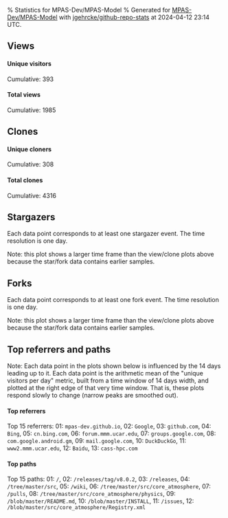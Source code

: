 % Statistics for MPAS-Dev/MPAS-Model
% Generated for [MPAS-Dev/MPAS-Model](https://github.com/MPAS-Dev/MPAS-Model) with [jgehrcke/github-repo-stats](https://github.com/jgehrcke/github-repo-stats) at 2024-04-12 23:14 UTC.


## Views

#### Unique visitors
<div id="chart_views_unique" class="full-width-chart"></div>

Cumulative: 393

#### Total views
<div id="chart_views_total" class="full-width-chart"></div>

Cumulative: 1985

<div class="pagebreak-for-print"> </div>

## Clones

#### Unique cloners
<div id="chart_clones_unique" class="full-width-chart"></div>

Cumulative: 308

#### Total clones
<div id="chart_clones_total" class="full-width-chart"></div>

Cumulative: 4316



<div class="pagebreak-for-print"> </div>



## Stargazers

Each data point corresponds to at least one stargazer event.
The time resolution is one day.

<div id="chart_stargazers" class="full-width-chart"></div>


Note: this plot shows a larger time frame than the view/clone plots above because the star/fork data contains earlier samples.



## Forks

Each data point corresponds to at least one fork event.
The time resolution is one day.

<div id="chart_forks" class="full-width-chart"></div>


Note: this plot shows a larger time frame than the view/clone plots above because the star/fork data contains earlier samples.



<div class="pagebreak-for-print"> </div>



## Top referrers and paths


Note: Each data point in the plots shown below is influenced by the 14 days
leading up to it. Each data point is the arithmetic mean of the "unique
visitors per day" metric, built from a time window of 14 days width, and
plotted at the right edge of that very time window. That is, these plots
respond slowly to change (narrow peaks are smoothed out).




#### Top referrers


<div id="chart_referrers_top_n_alltime" class="full-width-chart"></div>

Top 15 referrers: 01: `mpas-dev.github.io`, 02: `Google`, 03: `github.com`, 04: `Bing`, 05: `cn.bing.com`, 06: `forum.mmm.ucar.edu`, 07: `groups.google.com`, 08: `com.google.android.gm`, 09: `mail.google.com`, 10: `DuckDuckGo`, 11: `www2.mmm.ucar.edu`, 12: `Baidu`, 13: `cass-hpc.com`





#### Top paths


<div id="chart_paths_top_n_alltime" class="full-width-chart"></div>

Top 15 paths: 01: `/`, 02: `/releases/tag/v8.0.2`, 03: `/releases`, 04: `/tree/master/src`, 05: `/wiki`, 06: `/tree/master/src/core_atmosphere`, 07: `/pulls`, 08: `/tree/master/src/core_atmosphere/physics`, 09: `/blob/master/README.md`, 10: `/blob/master/INSTALL`, 11: `/issues`, 12: `/blob/master/src/core_atmosphere/Registry.xml`


<script type="text/javascript">
    vegaEmbed('#chart_views_unique', {"$schema": "https://vega.github.io/schema/vega-lite/v4.17.0.json", "config": {"arc": {"fill": "#1b1e23"}, "area": {"fill": "#1b1e23"}, "axisBottom": {"domainColor": "#a9b4c4", "gridColor": "#a9b4c4", "labelColor": "#1b1e23", "labelFont": "relative-mono-11-pitch-pro, Menlo, monospace", "tickColor": "#a9b4c4", "titleColor": "#1b1e23", "titleFont": "relative-mono-11-pitch-pro, Menlo, monospace"}, "axisLeft": {"domainColor": "#a9b4c4", "gridColor": "#a9b4c4", "labelColor": "#1b1e23", "labelFont": "relative-mono-11-pitch-pro, Menlo, monospace", "tickColor": "#a9b4c4", "titleColor": "#1b1e23", "titleFont": "relative-mono-11-pitch-pro, Menlo, monospace"}, "axisX": {"grid": false}, "axisY": {"grid": false, "labelBound": true}, "background": "#FFFFFF", "group": {"fill": "#FFFFFF"}, "header": {"fontWeight": 400, "labelFont": "relative-mono-11-pitch-pro, Menlo, monospace", "titleFont": "relative-mono-11-pitch-pro, Menlo, monospace"}, "legend": {"labelFont": "relative-mono-11-pitch-pro, Menlo, monospace", "symbolSize": 200, "symbolType": "circle", "titleFont": "relative-mono-11-pitch-pro, Menlo, monospace"}, "line": {"color": "#1b1e23", "stroke": "#1b1e23"}, "path": {"stroke": "#1b1e23"}, "point": {"color": "#1b1e23", "cursor": "pointer", "filled": true, "size": 20}, "range": {"category": ["#85a2f7", "#ea9755", "#7eb36a", "#f07071", "#bc85d9", "#e587b6", "#a9b4c4", "#d4c05e", "#64b9c4"]}, "style": {"bar": {"fill": "#1b1e23"}, "text": {"font": "relative-mono-11-pitch-pro, Menlo, monospace", "fontWeight": 400}}, "symbol": {"shape": "circle"}, "title": {"anchor": "start", "font": "relative-mono-11-pitch-pro, Menlo, monospace", "fontWeight": 400}, "trail": {"color": "#1b1e23", "stroke": "#1b1e23"}, "view": {"stroke": null}}, "data": {"name": "data-aaf65f757da86a37a0f1e296d8852850"}, "datasets": {"data-aaf65f757da86a37a0f1e296d8852850": [{"time": "2024-03-22T00:00:00+00:00", "views_total": 42, "views_unique": 11}, {"time": "2024-03-23T00:00:00+00:00", "views_total": 11, "views_unique": 6}, {"time": "2024-03-24T00:00:00+00:00", "views_total": 18, "views_unique": 7}, {"time": "2024-03-25T00:00:00+00:00", "views_total": 78, "views_unique": 18}, {"time": "2024-03-26T00:00:00+00:00", "views_total": 226, "views_unique": 35}, {"time": "2024-03-27T00:00:00+00:00", "views_total": 138, "views_unique": 35}, {"time": "2024-03-28T00:00:00+00:00", "views_total": 149, "views_unique": 26}, {"time": "2024-03-29T00:00:00+00:00", "views_total": 100, "views_unique": 18}, {"time": "2024-03-30T00:00:00+00:00", "views_total": 15, "views_unique": 9}, {"time": "2024-03-31T00:00:00+00:00", "views_total": 30, "views_unique": 10}, {"time": "2024-04-01T00:00:00+00:00", "views_total": 90, "views_unique": 12}, {"time": "2024-04-02T00:00:00+00:00", "views_total": 78, "views_unique": 22}, {"time": "2024-04-03T00:00:00+00:00", "views_total": 69, "views_unique": 22}, {"time": "2024-04-04T00:00:00+00:00", "views_total": 102, "views_unique": 19}, {"time": "2024-04-05T00:00:00+00:00", "views_total": 164, "views_unique": 21}, {"time": "2024-04-06T00:00:00+00:00", "views_total": 17, "views_unique": 8}, {"time": "2024-04-07T00:00:00+00:00", "views_total": 19, "views_unique": 12}, {"time": "2024-04-08T00:00:00+00:00", "views_total": 89, "views_unique": 23}, {"time": "2024-04-09T00:00:00+00:00", "views_total": 116, "views_unique": 21}, {"time": "2024-04-10T00:00:00+00:00", "views_total": 248, "views_unique": 23}, {"time": "2024-04-11T00:00:00+00:00", "views_total": 67, "views_unique": 19}, {"time": "2024-04-12T00:00:00+00:00", "views_total": 119, "views_unique": 16}]}, "encoding": {"tooltip": [{"field": "views_unique", "format": ".1f", "title": "views (u)", "type": "quantitative"}, {"field": "time", "format": "%B %e, %Y", "title": "date", "type": "temporal"}], "x": {"axis": {"labelAngle": 25}, "field": "time", "scale": {"domain": ["2024-03-22", "2024-04-12"]}, "timeUnit": "yearmonthdate", "title": "date", "type": "temporal"}, "y": {"axis": {}, "field": "views_unique", "scale": {"domain": [0, 38.5], "type": "linear", "zero": true}, "title": "unique views per day", "type": "quantitative"}}, "height": 200, "mark": {"point": true, "type": "line"}, "padding": 10, "width": "container"}, {"actions": false, "renderer": "svg"}).catch(console.error);
vegaEmbed('#chart_views_total', {"$schema": "https://vega.github.io/schema/vega-lite/v4.17.0.json", "config": {"arc": {"fill": "#1b1e23"}, "area": {"fill": "#1b1e23"}, "axisBottom": {"domainColor": "#a9b4c4", "gridColor": "#a9b4c4", "labelColor": "#1b1e23", "labelFont": "relative-mono-11-pitch-pro, Menlo, monospace", "tickColor": "#a9b4c4", "titleColor": "#1b1e23", "titleFont": "relative-mono-11-pitch-pro, Menlo, monospace"}, "axisLeft": {"domainColor": "#a9b4c4", "gridColor": "#a9b4c4", "labelColor": "#1b1e23", "labelFont": "relative-mono-11-pitch-pro, Menlo, monospace", "tickColor": "#a9b4c4", "titleColor": "#1b1e23", "titleFont": "relative-mono-11-pitch-pro, Menlo, monospace"}, "axisX": {"grid": false}, "axisY": {"grid": false, "labelBound": true}, "background": "#FFFFFF", "group": {"fill": "#FFFFFF"}, "header": {"fontWeight": 400, "labelFont": "relative-mono-11-pitch-pro, Menlo, monospace", "titleFont": "relative-mono-11-pitch-pro, Menlo, monospace"}, "legend": {"labelFont": "relative-mono-11-pitch-pro, Menlo, monospace", "symbolSize": 200, "symbolType": "circle", "titleFont": "relative-mono-11-pitch-pro, Menlo, monospace"}, "line": {"color": "#1b1e23", "stroke": "#1b1e23"}, "path": {"stroke": "#1b1e23"}, "point": {"color": "#1b1e23", "cursor": "pointer", "filled": true, "size": 20}, "range": {"category": ["#85a2f7", "#ea9755", "#7eb36a", "#f07071", "#bc85d9", "#e587b6", "#a9b4c4", "#d4c05e", "#64b9c4"]}, "style": {"bar": {"fill": "#1b1e23"}, "text": {"font": "relative-mono-11-pitch-pro, Menlo, monospace", "fontWeight": 400}}, "symbol": {"shape": "circle"}, "title": {"anchor": "start", "font": "relative-mono-11-pitch-pro, Menlo, monospace", "fontWeight": 400}, "trail": {"color": "#1b1e23", "stroke": "#1b1e23"}, "view": {"stroke": null}}, "data": {"name": "data-aaf65f757da86a37a0f1e296d8852850"}, "datasets": {"data-aaf65f757da86a37a0f1e296d8852850": [{"time": "2024-03-22T00:00:00+00:00", "views_total": 42, "views_unique": 11}, {"time": "2024-03-23T00:00:00+00:00", "views_total": 11, "views_unique": 6}, {"time": "2024-03-24T00:00:00+00:00", "views_total": 18, "views_unique": 7}, {"time": "2024-03-25T00:00:00+00:00", "views_total": 78, "views_unique": 18}, {"time": "2024-03-26T00:00:00+00:00", "views_total": 226, "views_unique": 35}, {"time": "2024-03-27T00:00:00+00:00", "views_total": 138, "views_unique": 35}, {"time": "2024-03-28T00:00:00+00:00", "views_total": 149, "views_unique": 26}, {"time": "2024-03-29T00:00:00+00:00", "views_total": 100, "views_unique": 18}, {"time": "2024-03-30T00:00:00+00:00", "views_total": 15, "views_unique": 9}, {"time": "2024-03-31T00:00:00+00:00", "views_total": 30, "views_unique": 10}, {"time": "2024-04-01T00:00:00+00:00", "views_total": 90, "views_unique": 12}, {"time": "2024-04-02T00:00:00+00:00", "views_total": 78, "views_unique": 22}, {"time": "2024-04-03T00:00:00+00:00", "views_total": 69, "views_unique": 22}, {"time": "2024-04-04T00:00:00+00:00", "views_total": 102, "views_unique": 19}, {"time": "2024-04-05T00:00:00+00:00", "views_total": 164, "views_unique": 21}, {"time": "2024-04-06T00:00:00+00:00", "views_total": 17, "views_unique": 8}, {"time": "2024-04-07T00:00:00+00:00", "views_total": 19, "views_unique": 12}, {"time": "2024-04-08T00:00:00+00:00", "views_total": 89, "views_unique": 23}, {"time": "2024-04-09T00:00:00+00:00", "views_total": 116, "views_unique": 21}, {"time": "2024-04-10T00:00:00+00:00", "views_total": 248, "views_unique": 23}, {"time": "2024-04-11T00:00:00+00:00", "views_total": 67, "views_unique": 19}, {"time": "2024-04-12T00:00:00+00:00", "views_total": 119, "views_unique": 16}]}, "encoding": {"tooltip": [{"field": "views_total", "format": ".1f", "title": "views (t)", "type": "quantitative"}, {"field": "time", "format": "%B %e, %Y", "title": "date", "type": "temporal"}], "x": {"axis": {"labelAngle": 25}, "field": "time", "scale": {"domain": ["2024-03-22", "2024-04-12"]}, "timeUnit": "yearmonthdate", "title": "date", "type": "temporal"}, "y": {"axis": {"values": [1, 10, 50, 100, 500, 1000, 5000, 10000]}, "field": "views_total", "scale": {"domain": [0, 272.8], "type": "symlog", "zero": true}, "title": "total views per day", "type": "quantitative"}}, "height": 200, "mark": {"point": true, "type": "line"}, "padding": 10, "width": "container"}, {"actions": false, "renderer": "svg"}).catch(console.error);
vegaEmbed('#chart_clones_unique', {"$schema": "https://vega.github.io/schema/vega-lite/v4.17.0.json", "config": {"arc": {"fill": "#1b1e23"}, "area": {"fill": "#1b1e23"}, "axisBottom": {"domainColor": "#a9b4c4", "gridColor": "#a9b4c4", "labelColor": "#1b1e23", "labelFont": "relative-mono-11-pitch-pro, Menlo, monospace", "tickColor": "#a9b4c4", "titleColor": "#1b1e23", "titleFont": "relative-mono-11-pitch-pro, Menlo, monospace"}, "axisLeft": {"domainColor": "#a9b4c4", "gridColor": "#a9b4c4", "labelColor": "#1b1e23", "labelFont": "relative-mono-11-pitch-pro, Menlo, monospace", "tickColor": "#a9b4c4", "titleColor": "#1b1e23", "titleFont": "relative-mono-11-pitch-pro, Menlo, monospace"}, "axisX": {"grid": false}, "axisY": {"grid": false, "labelBound": true}, "background": "#FFFFFF", "group": {"fill": "#FFFFFF"}, "header": {"fontWeight": 400, "labelFont": "relative-mono-11-pitch-pro, Menlo, monospace", "titleFont": "relative-mono-11-pitch-pro, Menlo, monospace"}, "legend": {"labelFont": "relative-mono-11-pitch-pro, Menlo, monospace", "symbolSize": 200, "symbolType": "circle", "titleFont": "relative-mono-11-pitch-pro, Menlo, monospace"}, "line": {"color": "#1b1e23", "stroke": "#1b1e23"}, "path": {"stroke": "#1b1e23"}, "point": {"color": "#1b1e23", "cursor": "pointer", "filled": true, "size": 20}, "range": {"category": ["#85a2f7", "#ea9755", "#7eb36a", "#f07071", "#bc85d9", "#e587b6", "#a9b4c4", "#d4c05e", "#64b9c4"]}, "style": {"bar": {"fill": "#1b1e23"}, "text": {"font": "relative-mono-11-pitch-pro, Menlo, monospace", "fontWeight": 400}}, "symbol": {"shape": "circle"}, "title": {"anchor": "start", "font": "relative-mono-11-pitch-pro, Menlo, monospace", "fontWeight": 400}, "trail": {"color": "#1b1e23", "stroke": "#1b1e23"}, "view": {"stroke": null}}, "data": {"name": "data-3b6c6e4016b7d130293befbfec79d7e3"}, "datasets": {"data-3b6c6e4016b7d130293befbfec79d7e3": [{"clones_total": 200, "clones_unique": 12, "time": "2024-03-22T00:00:00+00:00"}, {"clones_total": 203, "clones_unique": 7, "time": "2024-03-23T00:00:00+00:00"}, {"clones_total": 197, "clones_unique": 6, "time": "2024-03-24T00:00:00+00:00"}, {"clones_total": 218, "clones_unique": 19, "time": "2024-03-25T00:00:00+00:00"}, {"clones_total": 192, "clones_unique": 14, "time": "2024-03-26T00:00:00+00:00"}, {"clones_total": 239, "clones_unique": 44, "time": "2024-03-27T00:00:00+00:00"}, {"clones_total": 210, "clones_unique": 18, "time": "2024-03-28T00:00:00+00:00"}, {"clones_total": 222, "clones_unique": 16, "time": "2024-03-29T00:00:00+00:00"}, {"clones_total": 209, "clones_unique": 9, "time": "2024-03-30T00:00:00+00:00"}, {"clones_total": 185, "clones_unique": 7, "time": "2024-03-31T00:00:00+00:00"}, {"clones_total": 219, "clones_unique": 15, "time": "2024-04-01T00:00:00+00:00"}, {"clones_total": 185, "clones_unique": 18, "time": "2024-04-02T00:00:00+00:00"}, {"clones_total": 193, "clones_unique": 16, "time": "2024-04-03T00:00:00+00:00"}, {"clones_total": 172, "clones_unique": 10, "time": "2024-04-04T00:00:00+00:00"}, {"clones_total": 183, "clones_unique": 11, "time": "2024-04-05T00:00:00+00:00"}, {"clones_total": 195, "clones_unique": 9, "time": "2024-04-06T00:00:00+00:00"}, {"clones_total": 198, "clones_unique": 9, "time": "2024-04-07T00:00:00+00:00"}, {"clones_total": 184, "clones_unique": 9, "time": "2024-04-08T00:00:00+00:00"}, {"clones_total": 156, "clones_unique": 12, "time": "2024-04-09T00:00:00+00:00"}, {"clones_total": 36, "clones_unique": 11, "time": "2024-04-10T00:00:00+00:00"}, {"clones_total": 225, "clones_unique": 17, "time": "2024-04-11T00:00:00+00:00"}, {"clones_total": 295, "clones_unique": 19, "time": "2024-04-12T00:00:00+00:00"}]}, "encoding": {"tooltip": [{"field": "clones_unique", "format": ".1f", "title": "clones (u)", "type": "quantitative"}, {"field": "time", "format": "%B %e, %Y", "title": "date", "type": "temporal"}], "x": {"axis": {"labelAngle": 25}, "field": "time", "scale": {"domain": ["2024-03-22", "2024-04-12"]}, "timeUnit": "yearmonthdate", "title": "date", "type": "temporal"}, "y": {"axis": {}, "field": "clones_unique", "scale": {"domain": [0, 48.400000000000006], "type": "linear", "zero": true}, "title": "unique clones per day", "type": "quantitative"}}, "height": 200, "mark": {"point": true, "type": "line"}, "padding": 10, "width": "container"}, {"actions": false, "renderer": "svg"}).catch(console.error);
vegaEmbed('#chart_clones_total', {"$schema": "https://vega.github.io/schema/vega-lite/v4.17.0.json", "config": {"arc": {"fill": "#1b1e23"}, "area": {"fill": "#1b1e23"}, "axisBottom": {"domainColor": "#a9b4c4", "gridColor": "#a9b4c4", "labelColor": "#1b1e23", "labelFont": "relative-mono-11-pitch-pro, Menlo, monospace", "tickColor": "#a9b4c4", "titleColor": "#1b1e23", "titleFont": "relative-mono-11-pitch-pro, Menlo, monospace"}, "axisLeft": {"domainColor": "#a9b4c4", "gridColor": "#a9b4c4", "labelColor": "#1b1e23", "labelFont": "relative-mono-11-pitch-pro, Menlo, monospace", "tickColor": "#a9b4c4", "titleColor": "#1b1e23", "titleFont": "relative-mono-11-pitch-pro, Menlo, monospace"}, "axisX": {"grid": false}, "axisY": {"grid": false, "labelBound": true}, "background": "#FFFFFF", "group": {"fill": "#FFFFFF"}, "header": {"fontWeight": 400, "labelFont": "relative-mono-11-pitch-pro, Menlo, monospace", "titleFont": "relative-mono-11-pitch-pro, Menlo, monospace"}, "legend": {"labelFont": "relative-mono-11-pitch-pro, Menlo, monospace", "symbolSize": 200, "symbolType": "circle", "titleFont": "relative-mono-11-pitch-pro, Menlo, monospace"}, "line": {"color": "#1b1e23", "stroke": "#1b1e23"}, "path": {"stroke": "#1b1e23"}, "point": {"color": "#1b1e23", "cursor": "pointer", "filled": true, "size": 20}, "range": {"category": ["#85a2f7", "#ea9755", "#7eb36a", "#f07071", "#bc85d9", "#e587b6", "#a9b4c4", "#d4c05e", "#64b9c4"]}, "style": {"bar": {"fill": "#1b1e23"}, "text": {"font": "relative-mono-11-pitch-pro, Menlo, monospace", "fontWeight": 400}}, "symbol": {"shape": "circle"}, "title": {"anchor": "start", "font": "relative-mono-11-pitch-pro, Menlo, monospace", "fontWeight": 400}, "trail": {"color": "#1b1e23", "stroke": "#1b1e23"}, "view": {"stroke": null}}, "data": {"name": "data-3b6c6e4016b7d130293befbfec79d7e3"}, "datasets": {"data-3b6c6e4016b7d130293befbfec79d7e3": [{"clones_total": 200, "clones_unique": 12, "time": "2024-03-22T00:00:00+00:00"}, {"clones_total": 203, "clones_unique": 7, "time": "2024-03-23T00:00:00+00:00"}, {"clones_total": 197, "clones_unique": 6, "time": "2024-03-24T00:00:00+00:00"}, {"clones_total": 218, "clones_unique": 19, "time": "2024-03-25T00:00:00+00:00"}, {"clones_total": 192, "clones_unique": 14, "time": "2024-03-26T00:00:00+00:00"}, {"clones_total": 239, "clones_unique": 44, "time": "2024-03-27T00:00:00+00:00"}, {"clones_total": 210, "clones_unique": 18, "time": "2024-03-28T00:00:00+00:00"}, {"clones_total": 222, "clones_unique": 16, "time": "2024-03-29T00:00:00+00:00"}, {"clones_total": 209, "clones_unique": 9, "time": "2024-03-30T00:00:00+00:00"}, {"clones_total": 185, "clones_unique": 7, "time": "2024-03-31T00:00:00+00:00"}, {"clones_total": 219, "clones_unique": 15, "time": "2024-04-01T00:00:00+00:00"}, {"clones_total": 185, "clones_unique": 18, "time": "2024-04-02T00:00:00+00:00"}, {"clones_total": 193, "clones_unique": 16, "time": "2024-04-03T00:00:00+00:00"}, {"clones_total": 172, "clones_unique": 10, "time": "2024-04-04T00:00:00+00:00"}, {"clones_total": 183, "clones_unique": 11, "time": "2024-04-05T00:00:00+00:00"}, {"clones_total": 195, "clones_unique": 9, "time": "2024-04-06T00:00:00+00:00"}, {"clones_total": 198, "clones_unique": 9, "time": "2024-04-07T00:00:00+00:00"}, {"clones_total": 184, "clones_unique": 9, "time": "2024-04-08T00:00:00+00:00"}, {"clones_total": 156, "clones_unique": 12, "time": "2024-04-09T00:00:00+00:00"}, {"clones_total": 36, "clones_unique": 11, "time": "2024-04-10T00:00:00+00:00"}, {"clones_total": 225, "clones_unique": 17, "time": "2024-04-11T00:00:00+00:00"}, {"clones_total": 295, "clones_unique": 19, "time": "2024-04-12T00:00:00+00:00"}]}, "encoding": {"tooltip": [{"field": "clones_total", "format": ".1f", "title": "clones (t)", "type": "quantitative"}, {"field": "time", "format": "%B %e, %Y", "title": "date", "type": "temporal"}], "x": {"axis": {"labelAngle": 25}, "field": "time", "scale": {"domain": ["2024-03-22", "2024-04-12"]}, "timeUnit": "yearmonthdate", "title": "date", "type": "temporal"}, "y": {"axis": {"values": [1, 10, 50, 100, 500, 1000, 5000, 10000]}, "field": "clones_total", "scale": {"domain": [0, 324.5], "type": "symlog", "zero": true}, "title": "total clones per day", "type": "quantitative"}}, "height": 200, "mark": {"point": true, "type": "line"}, "padding": 10, "width": "container"}, {"actions": false, "renderer": "svg"}).catch(console.error);
vegaEmbed('#chart_stargazers', {"$schema": "https://vega.github.io/schema/vega-lite/v4.17.0.json", "config": {"arc": {"fill": "#1b1e23"}, "area": {"fill": "#1b1e23"}, "axisBottom": {"domainColor": "#a9b4c4", "gridColor": "#a9b4c4", "labelColor": "#1b1e23", "labelFont": "relative-mono-11-pitch-pro, Menlo, monospace", "tickColor": "#a9b4c4", "titleColor": "#1b1e23", "titleFont": "relative-mono-11-pitch-pro, Menlo, monospace"}, "axisLeft": {"domainColor": "#a9b4c4", "gridColor": "#a9b4c4", "labelColor": "#1b1e23", "labelFont": "relative-mono-11-pitch-pro, Menlo, monospace", "tickColor": "#a9b4c4", "titleColor": "#1b1e23", "titleFont": "relative-mono-11-pitch-pro, Menlo, monospace"}, "axisX": {"grid": false}, "axisY": {"grid": false}, "background": "#FFFFFF", "group": {"fill": "#FFFFFF"}, "header": {"fontWeight": 400, "labelFont": "relative-mono-11-pitch-pro, Menlo, monospace", "titleFont": "relative-mono-11-pitch-pro, Menlo, monospace"}, "legend": {"labelFont": "relative-mono-11-pitch-pro, Menlo, monospace", "symbolSize": 200, "symbolType": "circle", "titleFont": "relative-mono-11-pitch-pro, Menlo, monospace"}, "line": {"color": "#1b1e23", "stroke": "#1b1e23"}, "path": {"stroke": "#1b1e23"}, "point": {"color": "#1b1e23", "cursor": "pointer", "filled": true, "size": 50}, "range": {"category": ["#85a2f7", "#ea9755", "#7eb36a", "#f07071", "#bc85d9", "#e587b6", "#a9b4c4", "#d4c05e", "#64b9c4"]}, "style": {"bar": {"fill": "#1b1e23"}, "text": {"font": "relative-mono-11-pitch-pro, Menlo, monospace", "fontWeight": 400}}, "symbol": {"shape": "circle"}, "title": {"anchor": "start", "font": "relative-mono-11-pitch-pro, Menlo, monospace", "fontWeight": 400}, "trail": {"color": "#1b1e23", "stroke": "#1b1e23"}, "view": {"stroke": null}}, "data": {"name": "data-fbcd238d798cb9e2d800e14e0b019b03"}, "datasets": {"data-fbcd238d798cb9e2d800e14e0b019b03": [{"stars_cumulative": 2.0, "time": "2013-06-12T00:00:00+00:00"}, {"stars_cumulative": 4.0, "time": "2013-07-21T13:00:00+00:00"}, {"stars_cumulative": 6.0, "time": "2013-10-08T15:00:00+00:00"}, {"stars_cumulative": 8.0, "time": "2013-11-17T04:00:00+00:00"}, {"stars_cumulative": 9.0, "time": "2014-02-04T06:00:00+00:00"}, {"stars_cumulative": 10.0, "time": "2014-07-12T10:00:00+00:00"}, {"stars_cumulative": 11.0, "time": "2014-08-20T23:00:00+00:00"}, {"stars_cumulative": 13.0, "time": "2014-09-29T12:00:00+00:00"}, {"stars_cumulative": 17.0, "time": "2014-11-08T01:00:00+00:00"}, {"stars_cumulative": 20.0, "time": "2015-03-06T16:00:00+00:00"}, {"stars_cumulative": 21.0, "time": "2015-05-24T18:00:00+00:00"}, {"stars_cumulative": 22.0, "time": "2015-08-11T20:00:00+00:00"}, {"stars_cumulative": 23.0, "time": "2015-10-29T22:00:00+00:00"}, {"stars_cumulative": 29.0, "time": "2016-02-25T13:00:00+00:00"}, {"stars_cumulative": 30.0, "time": "2016-04-05T02:00:00+00:00"}, {"stars_cumulative": 33.0, "time": "2016-05-14T15:00:00+00:00"}, {"stars_cumulative": 34.0, "time": "2016-06-23T04:00:00+00:00"}, {"stars_cumulative": 36.0, "time": "2016-08-01T17:00:00+00:00"}, {"stars_cumulative": 37.0, "time": "2016-09-10T06:00:00+00:00"}, {"stars_cumulative": 40.0, "time": "2016-10-19T19:00:00+00:00"}, {"stars_cumulative": 42.0, "time": "2016-11-28T08:00:00+00:00"}, {"stars_cumulative": 43.0, "time": "2017-03-26T23:00:00+00:00"}, {"stars_cumulative": 44.0, "time": "2017-05-05T12:00:00+00:00"}, {"stars_cumulative": 45.0, "time": "2017-06-14T01:00:00+00:00"}, {"stars_cumulative": 46.0, "time": "2017-09-01T03:00:00+00:00"}, {"stars_cumulative": 47.0, "time": "2017-10-10T16:00:00+00:00"}, {"stars_cumulative": 48.0, "time": "2017-12-28T18:00:00+00:00"}, {"stars_cumulative": 50.0, "time": "2018-02-06T07:00:00+00:00"}, {"stars_cumulative": 51.0, "time": "2018-03-17T20:00:00+00:00"}, {"stars_cumulative": 54.0, "time": "2018-04-26T09:00:00+00:00"}, {"stars_cumulative": 55.0, "time": "2018-06-04T22:00:00+00:00"}, {"stars_cumulative": 57.0, "time": "2018-07-14T11:00:00+00:00"}, {"stars_cumulative": 62.0, "time": "2018-08-23T00:00:00+00:00"}, {"stars_cumulative": 67.0, "time": "2018-10-01T13:00:00+00:00"}, {"stars_cumulative": 74.0, "time": "2018-11-10T02:00:00+00:00"}, {"stars_cumulative": 78.0, "time": "2018-12-19T15:00:00+00:00"}, {"stars_cumulative": 83.0, "time": "2019-01-28T04:00:00+00:00"}, {"stars_cumulative": 87.0, "time": "2019-03-08T17:00:00+00:00"}, {"stars_cumulative": 89.0, "time": "2019-04-17T06:00:00+00:00"}, {"stars_cumulative": 93.0, "time": "2019-05-26T19:00:00+00:00"}, {"stars_cumulative": 96.0, "time": "2019-07-05T08:00:00+00:00"}, {"stars_cumulative": 100.0, "time": "2019-08-13T21:00:00+00:00"}, {"stars_cumulative": 101.0, "time": "2019-09-22T10:00:00+00:00"}, {"stars_cumulative": 102.0, "time": "2019-10-31T23:00:00+00:00"}, {"stars_cumulative": 103.0, "time": "2019-12-10T12:00:00+00:00"}, {"stars_cumulative": 104.0, "time": "2020-01-19T01:00:00+00:00"}, {"stars_cumulative": 107.0, "time": "2020-02-27T14:00:00+00:00"}, {"stars_cumulative": 114.0, "time": "2020-04-07T03:00:00+00:00"}, {"stars_cumulative": 119.0, "time": "2020-05-16T16:00:00+00:00"}, {"stars_cumulative": 121.0, "time": "2020-06-25T05:00:00+00:00"}, {"stars_cumulative": 122.0, "time": "2020-08-03T18:00:00+00:00"}, {"stars_cumulative": 124.0, "time": "2020-09-12T07:00:00+00:00"}, {"stars_cumulative": 126.0, "time": "2020-10-21T20:00:00+00:00"}, {"stars_cumulative": 132.0, "time": "2020-11-30T09:00:00+00:00"}, {"stars_cumulative": 136.0, "time": "2021-01-08T22:00:00+00:00"}, {"stars_cumulative": 137.0, "time": "2021-03-29T00:00:00+00:00"}, {"stars_cumulative": 141.0, "time": "2021-05-07T13:00:00+00:00"}, {"stars_cumulative": 142.0, "time": "2021-06-16T02:00:00+00:00"}, {"stars_cumulative": 145.0, "time": "2021-07-25T15:00:00+00:00"}, {"stars_cumulative": 146.0, "time": "2021-10-12T17:00:00+00:00"}, {"stars_cumulative": 150.0, "time": "2021-11-21T06:00:00+00:00"}, {"stars_cumulative": 152.0, "time": "2021-12-30T19:00:00+00:00"}, {"stars_cumulative": 153.0, "time": "2022-02-08T08:00:00+00:00"}, {"stars_cumulative": 160.0, "time": "2022-03-19T21:00:00+00:00"}, {"stars_cumulative": 161.0, "time": "2022-06-06T23:00:00+00:00"}, {"stars_cumulative": 165.0, "time": "2022-07-16T12:00:00+00:00"}, {"stars_cumulative": 172.0, "time": "2022-08-25T01:00:00+00:00"}, {"stars_cumulative": 174.0, "time": "2022-10-03T14:00:00+00:00"}, {"stars_cumulative": 176.0, "time": "2022-11-12T03:00:00+00:00"}, {"stars_cumulative": 177.0, "time": "2022-12-21T16:00:00+00:00"}, {"stars_cumulative": 178.0, "time": "2023-01-30T05:00:00+00:00"}, {"stars_cumulative": 187.0, "time": "2023-03-10T18:00:00+00:00"}, {"stars_cumulative": 194.0, "time": "2023-04-19T07:00:00+00:00"}, {"stars_cumulative": 200.0, "time": "2023-05-28T20:00:00+00:00"}, {"stars_cumulative": 205.0, "time": "2023-07-07T09:00:00+00:00"}, {"stars_cumulative": 207.0, "time": "2023-08-15T22:00:00+00:00"}, {"stars_cumulative": 209.0, "time": "2023-09-24T11:00:00+00:00"}, {"stars_cumulative": 216.0, "time": "2023-11-03T00:00:00+00:00"}, {"stars_cumulative": 217.0, "time": "2023-12-12T13:00:00+00:00"}, {"stars_cumulative": 220.0, "time": "2024-01-21T02:00:00+00:00"}, {"stars_cumulative": 221.0, "time": "2024-02-29T15:00:00+00:00"}, {"stars_cumulative": 222.0, "time": "2024-04-09T04:00:00+00:00"}]}, "encoding": {"tooltip": [{"field": "stars_cumulative", "format": "d", "title": "stars", "type": "quantitative"}, {"field": "time", "format": "%B %e, %Y", "title": "date", "type": "temporal"}], "x": {"axis": {"labelAngle": 25}, "field": "time", "scale": {"domain": ["2013-06-12", "2024-04-12"]}, "timeUnit": "yearmonthdate", "title": "date", "type": "temporal"}, "y": {"field": "stars_cumulative", "scale": {"domain": [0, 244.20000000000002], "zero": true}, "title": "stargazer count (cumulative)", "type": "quantitative"}}, "height": 300, "mark": {"point": true, "type": "line"}, "padding": 10, "width": "container"}, {"actions": false, "renderer": "svg"}).catch(console.error);
vegaEmbed('#chart_forks', {"$schema": "https://vega.github.io/schema/vega-lite/v4.17.0.json", "config": {"arc": {"fill": "#1b1e23"}, "area": {"fill": "#1b1e23"}, "axisBottom": {"domainColor": "#a9b4c4", "gridColor": "#a9b4c4", "labelColor": "#1b1e23", "labelFont": "relative-mono-11-pitch-pro, Menlo, monospace", "tickColor": "#a9b4c4", "titleColor": "#1b1e23", "titleFont": "relative-mono-11-pitch-pro, Menlo, monospace"}, "axisLeft": {"domainColor": "#a9b4c4", "gridColor": "#a9b4c4", "labelColor": "#1b1e23", "labelFont": "relative-mono-11-pitch-pro, Menlo, monospace", "tickColor": "#a9b4c4", "titleColor": "#1b1e23", "titleFont": "relative-mono-11-pitch-pro, Menlo, monospace"}, "axisX": {"grid": false}, "axisY": {"grid": false}, "background": "#FFFFFF", "group": {"fill": "#FFFFFF"}, "header": {"fontWeight": 400, "labelFont": "relative-mono-11-pitch-pro, Menlo, monospace", "titleFont": "relative-mono-11-pitch-pro, Menlo, monospace"}, "legend": {"labelFont": "relative-mono-11-pitch-pro, Menlo, monospace", "symbolSize": 200, "symbolType": "circle", "titleFont": "relative-mono-11-pitch-pro, Menlo, monospace"}, "line": {"color": "#1b1e23", "stroke": "#1b1e23"}, "path": {"stroke": "#1b1e23"}, "point": {"color": "#1b1e23", "cursor": "pointer", "filled": true, "size": 50}, "range": {"category": ["#85a2f7", "#ea9755", "#7eb36a", "#f07071", "#bc85d9", "#e587b6", "#a9b4c4", "#d4c05e", "#64b9c4"]}, "style": {"bar": {"fill": "#1b1e23"}, "text": {"font": "relative-mono-11-pitch-pro, Menlo, monospace", "fontWeight": 400}}, "symbol": {"shape": "circle"}, "title": {"anchor": "start", "font": "relative-mono-11-pitch-pro, Menlo, monospace", "fontWeight": 400}, "trail": {"color": "#1b1e23", "stroke": "#1b1e23"}, "view": {"stroke": null}}, "data": {"name": "data-7308508598d7ffd18fce27d3574a8d79"}, "datasets": {"data-7308508598d7ffd18fce27d3574a8d79": [{"forks_cumulative": 6.0, "time": "2013-06-14T00:00:00+00:00"}, {"forks_cumulative": 8.0, "time": "2013-07-23T12:00:00+00:00"}, {"forks_cumulative": 11.0, "time": "2013-09-01T00:00:00+00:00"}, {"forks_cumulative": 13.0, "time": "2013-10-10T12:00:00+00:00"}, {"forks_cumulative": 17.0, "time": "2013-11-19T00:00:00+00:00"}, {"forks_cumulative": 18.0, "time": "2013-12-28T12:00:00+00:00"}, {"forks_cumulative": 22.0, "time": "2014-03-17T12:00:00+00:00"}, {"forks_cumulative": 25.0, "time": "2014-06-04T12:00:00+00:00"}, {"forks_cumulative": 26.0, "time": "2014-07-14T00:00:00+00:00"}, {"forks_cumulative": 31.0, "time": "2014-10-01T00:00:00+00:00"}, {"forks_cumulative": 33.0, "time": "2014-11-09T12:00:00+00:00"}, {"forks_cumulative": 35.0, "time": "2014-12-19T00:00:00+00:00"}, {"forks_cumulative": 36.0, "time": "2015-01-27T12:00:00+00:00"}, {"forks_cumulative": 37.0, "time": "2015-03-08T00:00:00+00:00"}, {"forks_cumulative": 43.0, "time": "2015-05-26T00:00:00+00:00"}, {"forks_cumulative": 45.0, "time": "2015-07-04T12:00:00+00:00"}, {"forks_cumulative": 46.0, "time": "2015-08-13T00:00:00+00:00"}, {"forks_cumulative": 47.0, "time": "2015-10-31T00:00:00+00:00"}, {"forks_cumulative": 48.0, "time": "2016-01-18T00:00:00+00:00"}, {"forks_cumulative": 51.0, "time": "2016-02-26T12:00:00+00:00"}, {"forks_cumulative": 54.0, "time": "2016-04-06T00:00:00+00:00"}, {"forks_cumulative": 57.0, "time": "2016-05-15T12:00:00+00:00"}, {"forks_cumulative": 59.0, "time": "2016-08-02T12:00:00+00:00"}, {"forks_cumulative": 60.0, "time": "2016-09-11T00:00:00+00:00"}, {"forks_cumulative": 61.0, "time": "2016-10-20T12:00:00+00:00"}, {"forks_cumulative": 62.0, "time": "2016-11-29T00:00:00+00:00"}, {"forks_cumulative": 65.0, "time": "2017-01-07T12:00:00+00:00"}, {"forks_cumulative": 68.0, "time": "2017-02-16T00:00:00+00:00"}, {"forks_cumulative": 69.0, "time": "2017-03-27T12:00:00+00:00"}, {"forks_cumulative": 71.0, "time": "2017-05-06T00:00:00+00:00"}, {"forks_cumulative": 72.0, "time": "2017-06-14T12:00:00+00:00"}, {"forks_cumulative": 73.0, "time": "2017-07-24T00:00:00+00:00"}, {"forks_cumulative": 75.0, "time": "2017-09-01T12:00:00+00:00"}, {"forks_cumulative": 77.0, "time": "2017-10-11T00:00:00+00:00"}, {"forks_cumulative": 78.0, "time": "2017-11-19T12:00:00+00:00"}, {"forks_cumulative": 83.0, "time": "2018-03-18T00:00:00+00:00"}, {"forks_cumulative": 91.0, "time": "2018-04-26T12:00:00+00:00"}, {"forks_cumulative": 99.0, "time": "2018-06-05T00:00:00+00:00"}, {"forks_cumulative": 101.0, "time": "2018-07-14T12:00:00+00:00"}, {"forks_cumulative": 110.0, "time": "2018-08-23T00:00:00+00:00"}, {"forks_cumulative": 112.0, "time": "2018-10-01T12:00:00+00:00"}, {"forks_cumulative": 116.0, "time": "2018-11-10T00:00:00+00:00"}, {"forks_cumulative": 117.0, "time": "2018-12-19T12:00:00+00:00"}, {"forks_cumulative": 120.0, "time": "2019-01-28T00:00:00+00:00"}, {"forks_cumulative": 122.0, "time": "2019-03-08T12:00:00+00:00"}, {"forks_cumulative": 127.0, "time": "2019-04-17T00:00:00+00:00"}, {"forks_cumulative": 132.0, "time": "2019-05-26T12:00:00+00:00"}, {"forks_cumulative": 136.0, "time": "2019-07-05T00:00:00+00:00"}, {"forks_cumulative": 139.0, "time": "2019-08-13T12:00:00+00:00"}, {"forks_cumulative": 145.0, "time": "2019-09-22T00:00:00+00:00"}, {"forks_cumulative": 148.0, "time": "2019-10-31T12:00:00+00:00"}, {"forks_cumulative": 151.0, "time": "2019-12-10T00:00:00+00:00"}, {"forks_cumulative": 154.0, "time": "2020-01-18T12:00:00+00:00"}, {"forks_cumulative": 156.0, "time": "2020-02-27T00:00:00+00:00"}, {"forks_cumulative": 161.0, "time": "2020-04-06T12:00:00+00:00"}, {"forks_cumulative": 168.0, "time": "2020-05-16T00:00:00+00:00"}, {"forks_cumulative": 173.0, "time": "2020-08-03T00:00:00+00:00"}, {"forks_cumulative": 175.0, "time": "2020-09-11T12:00:00+00:00"}, {"forks_cumulative": 181.0, "time": "2020-10-21T00:00:00+00:00"}, {"forks_cumulative": 186.0, "time": "2020-11-29T12:00:00+00:00"}, {"forks_cumulative": 189.0, "time": "2021-01-08T00:00:00+00:00"}, {"forks_cumulative": 193.0, "time": "2021-02-16T12:00:00+00:00"}, {"forks_cumulative": 196.0, "time": "2021-05-06T12:00:00+00:00"}, {"forks_cumulative": 200.0, "time": "2021-06-15T00:00:00+00:00"}, {"forks_cumulative": 204.0, "time": "2021-07-24T12:00:00+00:00"}, {"forks_cumulative": 205.0, "time": "2021-09-02T00:00:00+00:00"}, {"forks_cumulative": 207.0, "time": "2021-10-11T12:00:00+00:00"}, {"forks_cumulative": 208.0, "time": "2021-11-20T00:00:00+00:00"}, {"forks_cumulative": 210.0, "time": "2022-02-07T00:00:00+00:00"}, {"forks_cumulative": 215.0, "time": "2022-03-18T12:00:00+00:00"}, {"forks_cumulative": 219.0, "time": "2022-07-15T00:00:00+00:00"}, {"forks_cumulative": 221.0, "time": "2022-08-23T12:00:00+00:00"}, {"forks_cumulative": 223.0, "time": "2022-10-02T00:00:00+00:00"}, {"forks_cumulative": 225.0, "time": "2022-12-20T00:00:00+00:00"}, {"forks_cumulative": 227.0, "time": "2023-01-28T12:00:00+00:00"}, {"forks_cumulative": 228.0, "time": "2023-03-09T00:00:00+00:00"}, {"forks_cumulative": 231.0, "time": "2023-04-17T12:00:00+00:00"}, {"forks_cumulative": 235.0, "time": "2023-05-27T00:00:00+00:00"}, {"forks_cumulative": 238.0, "time": "2023-07-05T12:00:00+00:00"}, {"forks_cumulative": 240.0, "time": "2023-08-14T00:00:00+00:00"}, {"forks_cumulative": 242.0, "time": "2023-09-22T12:00:00+00:00"}, {"forks_cumulative": 244.0, "time": "2023-11-01T00:00:00+00:00"}, {"forks_cumulative": 247.0, "time": "2023-12-10T12:00:00+00:00"}, {"forks_cumulative": 252.0, "time": "2024-01-19T00:00:00+00:00"}, {"forks_cumulative": 255.0, "time": "2024-02-27T12:00:00+00:00"}, {"forks_cumulative": 256.0, "time": "2024-04-07T00:00:00+00:00"}]}, "encoding": {"tooltip": [{"field": "forks_cumulative", "format": "d", "title": "forks", "type": "quantitative"}, {"field": "time", "format": "%B %e, %Y", "title": "date", "type": "temporal"}], "x": {"axis": {"labelAngle": 25}, "field": "time", "scale": {"domain": ["2013-06-12", "2024-04-12"]}, "timeUnit": "yearmonthdate", "title": "date", "type": "temporal"}, "y": {"field": "forks_cumulative", "scale": {"domain": [0, 281.6], "zero": true}, "title": "fork count (cumulative)", "type": "quantitative"}}, "height": 300, "mark": {"point": true, "type": "line"}, "padding": 10, "width": "container"}, {"actions": false, "renderer": "svg"}).catch(console.error);
vegaEmbed('#chart_referrers_top_n_alltime', {"$schema": "https://vega.github.io/schema/vega-lite/v4.17.0.json", "config": {"arc": {"fill": "#1b1e23"}, "area": {"fill": "#1b1e23"}, "axisBottom": {"domainColor": "#a9b4c4", "gridColor": "#a9b4c4", "labelColor": "#1b1e23", "labelFont": "relative-mono-11-pitch-pro, Menlo, monospace", "tickColor": "#a9b4c4", "titleColor": "#1b1e23", "titleFont": "relative-mono-11-pitch-pro, Menlo, monospace"}, "axisLeft": {"domainColor": "#a9b4c4", "gridColor": "#a9b4c4", "labelColor": "#1b1e23", "labelFont": "relative-mono-11-pitch-pro, Menlo, monospace", "tickColor": "#a9b4c4", "titleColor": "#1b1e23", "titleFont": "relative-mono-11-pitch-pro, Menlo, monospace"}, "axisX": {"grid": false}, "axisY": {"grid": false}, "background": "#FFFFFF", "group": {"fill": "#FFFFFF"}, "header": {"fontWeight": 400, "labelFont": "relative-mono-11-pitch-pro, Menlo, monospace", "titleFont": "relative-mono-11-pitch-pro, Menlo, monospace"}, "legend": {"labelFont": "relative-mono-11-pitch-pro, Menlo, monospace", "symbolSize": 200, "symbolType": "circle", "titleFont": "relative-mono-11-pitch-pro, Menlo, monospace"}, "line": {"color": "#1b1e23", "stroke": "#1b1e23"}, "path": {"stroke": "#1b1e23"}, "point": {"color": "#1b1e23", "cursor": "pointer", "filled": true, "size": 30}, "range": {"category": ["#85a2f7", "#ea9755", "#7eb36a", "#f07071", "#bc85d9", "#e587b6", "#a9b4c4", "#d4c05e", "#64b9c4"]}, "style": {"bar": {"fill": "#1b1e23"}, "text": {"font": "relative-mono-11-pitch-pro, Menlo, monospace", "fontWeight": 400}}, "symbol": {"shape": "circle"}, "title": {"anchor": "start", "font": "relative-mono-11-pitch-pro, Menlo, monospace", "fontWeight": 400}, "trail": {"color": "#1b1e23", "stroke": "#1b1e23"}, "view": {"stroke": null}}, "data": {"name": "data-ea97a6909af75ecc61be281ab6498d7f"}, "datasets": {"data-ea97a6909af75ecc61be281ab6498d7f": [{"referrer": "mpas-dev.github.io", "time": "2024-04-04T00:00:00+00:00", "views_unique": 56.0, "views_unique_norm": 4.0}, {"referrer": "mpas-dev.github.io", "time": "2024-04-05T00:00:00+00:00", "views_unique": 61.0, "views_unique_norm": 4.357142857142857}, {"referrer": "mpas-dev.github.io", "time": "2024-04-06T00:00:00+00:00", "views_unique": 64.0, "views_unique_norm": 4.571428571428571}, {"referrer": "mpas-dev.github.io", "time": "2024-04-07T00:00:00+00:00", "views_unique": 63.0, "views_unique_norm": 4.5}, {"referrer": "mpas-dev.github.io", "time": "2024-04-08T00:00:00+00:00", "views_unique": 58.0, "views_unique_norm": 4.142857142857143}, {"referrer": "mpas-dev.github.io", "time": "2024-04-09T00:00:00+00:00", "views_unique": 61.0, "views_unique_norm": 4.357142857142857}, {"referrer": "mpas-dev.github.io", "time": "2024-04-10T00:00:00+00:00", "views_unique": 62.0, "views_unique_norm": 4.428571428571429}, {"referrer": "mpas-dev.github.io", "time": "2024-04-11T00:00:00+00:00", "views_unique": 65.0, "views_unique_norm": 4.642857142857143}, {"referrer": "mpas-dev.github.io", "time": "2024-04-12T00:00:00+00:00", "views_unique": 60.0, "views_unique_norm": 4.285714285714286}, {"referrer": "Google", "time": "2024-04-04T00:00:00+00:00", "views_unique": 47.0, "views_unique_norm": 3.357142857142857}, {"referrer": "Google", "time": "2024-04-05T00:00:00+00:00", "views_unique": 48.0, "views_unique_norm": 3.4285714285714284}, {"referrer": "Google", "time": "2024-04-06T00:00:00+00:00", "views_unique": 50.0, "views_unique_norm": 3.5714285714285716}, {"referrer": "Google", "time": "2024-04-07T00:00:00+00:00", "views_unique": 48.0, "views_unique_norm": 3.4285714285714284}, {"referrer": "Google", "time": "2024-04-08T00:00:00+00:00", "views_unique": 45.0, "views_unique_norm": 3.2142857142857144}, {"referrer": "Google", "time": "2024-04-09T00:00:00+00:00", "views_unique": 43.0, "views_unique_norm": 3.0714285714285716}, {"referrer": "Google", "time": "2024-04-10T00:00:00+00:00", "views_unique": 46.0, "views_unique_norm": 3.2857142857142856}, {"referrer": "Google", "time": "2024-04-11T00:00:00+00:00", "views_unique": 47.0, "views_unique_norm": 3.357142857142857}, {"referrer": "Google", "time": "2024-04-12T00:00:00+00:00", "views_unique": 46.0, "views_unique_norm": 3.2857142857142856}, {"referrer": "github.com", "time": "2024-04-04T00:00:00+00:00", "views_unique": 23.0, "views_unique_norm": 1.6428571428571428}, {"referrer": "github.com", "time": "2024-04-05T00:00:00+00:00", "views_unique": 24.0, "views_unique_norm": 1.7142857142857142}, {"referrer": "github.com", "time": "2024-04-06T00:00:00+00:00", "views_unique": 24.0, "views_unique_norm": 1.7142857142857142}, {"referrer": "github.com", "time": "2024-04-07T00:00:00+00:00", "views_unique": 24.0, "views_unique_norm": 1.7142857142857142}, {"referrer": "github.com", "time": "2024-04-08T00:00:00+00:00", "views_unique": 25.0, "views_unique_norm": 1.7857142857142858}, {"referrer": "github.com", "time": "2024-04-09T00:00:00+00:00", "views_unique": 23.0, "views_unique_norm": 1.6428571428571428}, {"referrer": "github.com", "time": "2024-04-10T00:00:00+00:00", "views_unique": 21.0, "views_unique_norm": 1.5}, {"referrer": "github.com", "time": "2024-04-11T00:00:00+00:00", "views_unique": 17.0, "views_unique_norm": 1.2142857142857142}, {"referrer": "github.com", "time": "2024-04-12T00:00:00+00:00", "views_unique": 17.0, "views_unique_norm": 1.2142857142857142}, {"referrer": "Bing", "time": "2024-04-04T00:00:00+00:00", "views_unique": 9.0, "views_unique_norm": 0.6428571428571429}, {"referrer": "Bing", "time": "2024-04-05T00:00:00+00:00", "views_unique": 9.0, "views_unique_norm": 0.6428571428571429}, {"referrer": "Bing", "time": "2024-04-06T00:00:00+00:00", "views_unique": 9.0, "views_unique_norm": 0.6428571428571429}, {"referrer": "Bing", "time": "2024-04-07T00:00:00+00:00", "views_unique": 10.0, "views_unique_norm": 0.7142857142857143}, {"referrer": "Bing", "time": "2024-04-08T00:00:00+00:00", "views_unique": 11.0, "views_unique_norm": 0.7857142857142857}, {"referrer": "Bing", "time": "2024-04-09T00:00:00+00:00", "views_unique": 11.0, "views_unique_norm": 0.7857142857142857}, {"referrer": "Bing", "time": "2024-04-10T00:00:00+00:00", "views_unique": 9.0, "views_unique_norm": 0.6428571428571429}, {"referrer": "Bing", "time": "2024-04-11T00:00:00+00:00", "views_unique": 9.0, "views_unique_norm": 0.6428571428571429}, {"referrer": "Bing", "time": "2024-04-12T00:00:00+00:00", "views_unique": 9.0, "views_unique_norm": 0.6428571428571429}, {"referrer": "cn.bing.com", "time": "2024-04-04T00:00:00+00:00", "views_unique": 2.0, "views_unique_norm": 0.14285714285714285}, {"referrer": "cn.bing.com", "time": "2024-04-05T00:00:00+00:00", "views_unique": 2.0, "views_unique_norm": 0.14285714285714285}, {"referrer": "cn.bing.com", "time": "2024-04-06T00:00:00+00:00", "views_unique": 3.0, "views_unique_norm": 0.21428571428571427}, {"referrer": "cn.bing.com", "time": "2024-04-07T00:00:00+00:00", "views_unique": 3.0, "views_unique_norm": 0.21428571428571427}, {"referrer": "cn.bing.com", "time": "2024-04-08T00:00:00+00:00", "views_unique": 4.0, "views_unique_norm": 0.2857142857142857}, {"referrer": "cn.bing.com", "time": "2024-04-09T00:00:00+00:00", "views_unique": 5.0, "views_unique_norm": 0.35714285714285715}, {"referrer": "cn.bing.com", "time": "2024-04-10T00:00:00+00:00", "views_unique": 5.0, "views_unique_norm": 0.35714285714285715}, {"referrer": "cn.bing.com", "time": "2024-04-11T00:00:00+00:00", "views_unique": 8.0, "views_unique_norm": 0.5714285714285714}, {"referrer": "cn.bing.com", "time": "2024-04-12T00:00:00+00:00", "views_unique": 8.0, "views_unique_norm": 0.5714285714285714}, {"referrer": "forum.mmm.ucar.edu", "time": "2024-04-04T00:00:00+00:00", "views_unique": 3.0, "views_unique_norm": 0.21428571428571427}, {"referrer": "forum.mmm.ucar.edu", "time": "2024-04-05T00:00:00+00:00", "views_unique": 3.0, "views_unique_norm": 0.21428571428571427}, {"referrer": "forum.mmm.ucar.edu", "time": "2024-04-06T00:00:00+00:00", "views_unique": 4.0, "views_unique_norm": 0.2857142857142857}, {"referrer": "forum.mmm.ucar.edu", "time": "2024-04-07T00:00:00+00:00", "views_unique": 4.0, "views_unique_norm": 0.2857142857142857}, {"referrer": "forum.mmm.ucar.edu", "time": "2024-04-08T00:00:00+00:00", "views_unique": 4.0, "views_unique_norm": 0.2857142857142857}, {"referrer": "forum.mmm.ucar.edu", "time": "2024-04-09T00:00:00+00:00", "views_unique": 4.0, "views_unique_norm": 0.2857142857142857}, {"referrer": "forum.mmm.ucar.edu", "time": "2024-04-10T00:00:00+00:00", "views_unique": 2.0, "views_unique_norm": 0.14285714285714285}, {"referrer": "forum.mmm.ucar.edu", "time": "2024-04-11T00:00:00+00:00", "views_unique": 2.0, "views_unique_norm": 0.14285714285714285}, {"referrer": "forum.mmm.ucar.edu", "time": "2024-04-12T00:00:00+00:00", "views_unique": 2.0, "views_unique_norm": 0.14285714285714285}, {"referrer": "groups.google.com", "time": "2024-04-04T00:00:00+00:00", "views_unique": 3.0, "views_unique_norm": 0.21428571428571427}, {"referrer": "groups.google.com", "time": "2024-04-05T00:00:00+00:00", "views_unique": 3.0, "views_unique_norm": 0.21428571428571427}, {"referrer": "groups.google.com", "time": "2024-04-06T00:00:00+00:00", "views_unique": 3.0, "views_unique_norm": 0.21428571428571427}, {"referrer": "groups.google.com", "time": "2024-04-07T00:00:00+00:00", "views_unique": 3.0, "views_unique_norm": 0.21428571428571427}, {"referrer": "groups.google.com", "time": "2024-04-08T00:00:00+00:00", "views_unique": 4.0, "views_unique_norm": 0.2857142857142857}, {"referrer": "groups.google.com", "time": "2024-04-09T00:00:00+00:00", "views_unique": 4.0, "views_unique_norm": 0.2857142857142857}, {"referrer": "groups.google.com", "time": "2024-04-10T00:00:00+00:00", "views_unique": 2.0, "views_unique_norm": 0.14285714285714285}, {"referrer": "groups.google.com", "time": "2024-04-11T00:00:00+00:00", "views_unique": null, "views_unique_norm": null}, {"referrer": "groups.google.com", "time": "2024-04-12T00:00:00+00:00", "views_unique": null, "views_unique_norm": null}]}, "encoding": {"color": {"field": "referrer", "legend": {"direction": "vertical", "orient": "top", "title": "Legend:"}, "sort": {"field": "order"}, "type": "nominal"}, "tooltip": [{"field": "referrer", "type": "nominal"}, {"field": "views_unique_norm", "format": ".2f", "title": "views (14d mean)", "type": "quantitative"}, {"field": "time", "format": "%B %e, %Y", "title": "date", "type": "temporal"}], "x": {"axis": {"labelAngle": 25}, "field": "time", "scale": {"domain": ["2024-03-22", "2024-04-12"]}, "timeUnit": "yearmonthdate", "title": "date", "type": "temporal"}, "y": {"field": "views_unique_norm", "scale": {"domain": [0, 5.107142857142858], "type": "linear", "zero": true}, "title": "unique visitors per day (mean from last 14 days)", "type": "quantitative"}}, "height": 300, "mark": {"point": true, "type": "line"}, "padding": 10, "width": "container"}, {"actions": false, "renderer": "svg"}).catch(console.error);
vegaEmbed('#chart_paths_top_n_alltime', {"$schema": "https://vega.github.io/schema/vega-lite/v4.17.0.json", "config": {"arc": {"fill": "#1b1e23"}, "area": {"fill": "#1b1e23"}, "axisBottom": {"domainColor": "#a9b4c4", "gridColor": "#a9b4c4", "labelColor": "#1b1e23", "labelFont": "relative-mono-11-pitch-pro, Menlo, monospace", "tickColor": "#a9b4c4", "titleColor": "#1b1e23", "titleFont": "relative-mono-11-pitch-pro, Menlo, monospace"}, "axisLeft": {"domainColor": "#a9b4c4", "gridColor": "#a9b4c4", "labelColor": "#1b1e23", "labelFont": "relative-mono-11-pitch-pro, Menlo, monospace", "tickColor": "#a9b4c4", "titleColor": "#1b1e23", "titleFont": "relative-mono-11-pitch-pro, Menlo, monospace"}, "axisX": {"grid": false}, "axisY": {"grid": false}, "background": "#FFFFFF", "group": {"fill": "#FFFFFF"}, "header": {"fontWeight": 400, "labelFont": "relative-mono-11-pitch-pro, Menlo, monospace", "titleFont": "relative-mono-11-pitch-pro, Menlo, monospace"}, "legend": {"labelFont": "relative-mono-11-pitch-pro, Menlo, monospace", "symbolSize": 200, "symbolType": "circle", "titleFont": "relative-mono-11-pitch-pro, Menlo, monospace"}, "line": {"color": "#1b1e23", "stroke": "#1b1e23"}, "path": {"stroke": "#1b1e23"}, "point": {"color": "#1b1e23", "cursor": "pointer", "filled": true, "size": 30}, "range": {"category": ["#85a2f7", "#ea9755", "#7eb36a", "#f07071", "#bc85d9", "#e587b6", "#a9b4c4", "#d4c05e", "#64b9c4"]}, "style": {"bar": {"fill": "#1b1e23"}, "text": {"font": "relative-mono-11-pitch-pro, Menlo, monospace", "fontWeight": 400}}, "symbol": {"shape": "circle"}, "title": {"anchor": "start", "font": "relative-mono-11-pitch-pro, Menlo, monospace", "fontWeight": 400}, "trail": {"color": "#1b1e23", "stroke": "#1b1e23"}, "view": {"stroke": null}}, "data": {"name": "data-2865b8522998e2318ea25bafb32b9b20"}, "datasets": {"data-2865b8522998e2318ea25bafb32b9b20": [{"path": "/", "time": "2024-04-04T00:00:00+00:00", "views_unique": 97, "views_unique_norm": 6.928571428571429}, {"path": "/", "time": "2024-04-05T00:00:00+00:00", "views_unique": 100, "views_unique_norm": 7.142857142857143}, {"path": "/", "time": "2024-04-06T00:00:00+00:00", "views_unique": 106, "views_unique_norm": 7.571428571428571}, {"path": "/", "time": "2024-04-07T00:00:00+00:00", "views_unique": 103, "views_unique_norm": 7.357142857142857}, {"path": "/", "time": "2024-04-08T00:00:00+00:00", "views_unique": 104, "views_unique_norm": 7.428571428571429}, {"path": "/", "time": "2024-04-09T00:00:00+00:00", "views_unique": 94, "views_unique_norm": 6.714285714285714}, {"path": "/", "time": "2024-04-10T00:00:00+00:00", "views_unique": 91, "views_unique_norm": 6.5}, {"path": "/", "time": "2024-04-11T00:00:00+00:00", "views_unique": 91, "views_unique_norm": 6.5}, {"path": "/", "time": "2024-04-12T00:00:00+00:00", "views_unique": 87, "views_unique_norm": 6.214285714285714}, {"path": "/releases/tag/v8.0.2", "time": "2024-04-04T00:00:00+00:00", "views_unique": 46, "views_unique_norm": 3.2857142857142856}, {"path": "/releases/tag/v8.0.2", "time": "2024-04-05T00:00:00+00:00", "views_unique": 49, "views_unique_norm": 3.5}, {"path": "/releases/tag/v8.0.2", "time": "2024-04-06T00:00:00+00:00", "views_unique": 51, "views_unique_norm": 3.642857142857143}, {"path": "/releases/tag/v8.0.2", "time": "2024-04-07T00:00:00+00:00", "views_unique": 53, "views_unique_norm": 3.7857142857142856}, {"path": "/releases/tag/v8.0.2", "time": "2024-04-08T00:00:00+00:00", "views_unique": 54, "views_unique_norm": 3.857142857142857}, {"path": "/releases/tag/v8.0.2", "time": "2024-04-09T00:00:00+00:00", "views_unique": 51, "views_unique_norm": 3.642857142857143}, {"path": "/releases/tag/v8.0.2", "time": "2024-04-10T00:00:00+00:00", "views_unique": 36, "views_unique_norm": 2.5714285714285716}, {"path": "/releases/tag/v8.0.2", "time": "2024-04-11T00:00:00+00:00", "views_unique": 30, "views_unique_norm": 2.142857142857143}, {"path": "/releases/tag/v8.0.2", "time": "2024-04-12T00:00:00+00:00", "views_unique": 28, "views_unique_norm": 2.0}, {"path": "/releases", "time": "2024-04-04T00:00:00+00:00", "views_unique": 33, "views_unique_norm": 2.357142857142857}, {"path": "/releases", "time": "2024-04-05T00:00:00+00:00", "views_unique": 33, "views_unique_norm": 2.357142857142857}, {"path": "/releases", "time": "2024-04-06T00:00:00+00:00", "views_unique": 34, "views_unique_norm": 2.4285714285714284}, {"path": "/releases", "time": "2024-04-07T00:00:00+00:00", "views_unique": 33, "views_unique_norm": 2.357142857142857}, {"path": "/releases", "time": "2024-04-08T00:00:00+00:00", "views_unique": 36, "views_unique_norm": 2.5714285714285716}, {"path": "/releases", "time": "2024-04-09T00:00:00+00:00", "views_unique": 37, "views_unique_norm": 2.642857142857143}, {"path": "/releases", "time": "2024-04-10T00:00:00+00:00", "views_unique": 33, "views_unique_norm": 2.357142857142857}, {"path": "/releases", "time": "2024-04-11T00:00:00+00:00", "views_unique": 32, "views_unique_norm": 2.2857142857142856}, {"path": "/releases", "time": "2024-04-12T00:00:00+00:00", "views_unique": 27, "views_unique_norm": 1.9285714285714286}, {"path": "/tree/master/src", "time": "2024-04-04T00:00:00+00:00", "views_unique": 18, "views_unique_norm": 1.2857142857142858}, {"path": "/tree/master/src", "time": "2024-04-05T00:00:00+00:00", "views_unique": 20, "views_unique_norm": 1.4285714285714286}, {"path": "/tree/master/src", "time": "2024-04-06T00:00:00+00:00", "views_unique": 23, "views_unique_norm": 1.6428571428571428}, {"path": "/tree/master/src", "time": "2024-04-07T00:00:00+00:00", "views_unique": 23, "views_unique_norm": 1.6428571428571428}, {"path": "/tree/master/src", "time": "2024-04-08T00:00:00+00:00", "views_unique": 21, "views_unique_norm": 1.5}, {"path": "/tree/master/src", "time": "2024-04-09T00:00:00+00:00", "views_unique": 19, "views_unique_norm": 1.3571428571428572}, {"path": "/tree/master/src", "time": "2024-04-10T00:00:00+00:00", "views_unique": 19, "views_unique_norm": 1.3571428571428572}, {"path": "/tree/master/src", "time": "2024-04-11T00:00:00+00:00", "views_unique": 20, "views_unique_norm": 1.4285714285714286}, {"path": "/tree/master/src", "time": "2024-04-12T00:00:00+00:00", "views_unique": 16, "views_unique_norm": 1.1428571428571428}, {"path": "/wiki", "time": "2024-04-04T00:00:00+00:00", "views_unique": 17, "views_unique_norm": 1.2142857142857142}, {"path": "/wiki", "time": "2024-04-05T00:00:00+00:00", "views_unique": 19, "views_unique_norm": 1.3571428571428572}, {"path": "/wiki", "time": "2024-04-06T00:00:00+00:00", "views_unique": 20, "views_unique_norm": 1.4285714285714286}, {"path": "/wiki", "time": "2024-04-07T00:00:00+00:00", "views_unique": 19, "views_unique_norm": 1.3571428571428572}, {"path": "/wiki", "time": "2024-04-08T00:00:00+00:00", "views_unique": 17, "views_unique_norm": 1.2142857142857142}, {"path": "/wiki", "time": "2024-04-09T00:00:00+00:00", "views_unique": 19, "views_unique_norm": 1.3571428571428572}, {"path": "/wiki", "time": "2024-04-10T00:00:00+00:00", "views_unique": 20, "views_unique_norm": 1.4285714285714286}, {"path": "/wiki", "time": "2024-04-11T00:00:00+00:00", "views_unique": 20, "views_unique_norm": 1.4285714285714286}, {"path": "/wiki", "time": "2024-04-12T00:00:00+00:00", "views_unique": 16, "views_unique_norm": 1.1428571428571428}, {"path": "/tree/master/src/core_atmosphere", "time": "2024-04-04T00:00:00+00:00", "views_unique": 11, "views_unique_norm": 0.7857142857142857}, {"path": "/tree/master/src/core_atmosphere", "time": "2024-04-05T00:00:00+00:00", "views_unique": 13, "views_unique_norm": 0.9285714285714286}, {"path": "/tree/master/src/core_atmosphere", "time": "2024-04-06T00:00:00+00:00", "views_unique": 16, "views_unique_norm": 1.1428571428571428}, {"path": "/tree/master/src/core_atmosphere", "time": "2024-04-07T00:00:00+00:00", "views_unique": 16, "views_unique_norm": 1.1428571428571428}, {"path": "/tree/master/src/core_atmosphere", "time": "2024-04-08T00:00:00+00:00", "views_unique": 15, "views_unique_norm": 1.0714285714285714}, {"path": "/tree/master/src/core_atmosphere", "time": "2024-04-09T00:00:00+00:00", "views_unique": 14, "views_unique_norm": 1.0}, {"path": "/tree/master/src/core_atmosphere", "time": "2024-04-10T00:00:00+00:00", "views_unique": 15, "views_unique_norm": 1.0714285714285714}, {"path": "/tree/master/src/core_atmosphere", "time": "2024-04-11T00:00:00+00:00", "views_unique": 16, "views_unique_norm": 1.1428571428571428}, {"path": "/tree/master/src/core_atmosphere", "time": "2024-04-12T00:00:00+00:00", "views_unique": 14, "views_unique_norm": 1.0}, {"path": "/pulls", "time": "2024-04-04T00:00:00+00:00", "views_unique": 15, "views_unique_norm": 1.0714285714285714}, {"path": "/pulls", "time": "2024-04-05T00:00:00+00:00", "views_unique": 13, "views_unique_norm": 0.9285714285714286}, {"path": "/pulls", "time": "2024-04-06T00:00:00+00:00", "views_unique": 13, "views_unique_norm": 0.9285714285714286}, {"path": "/pulls", "time": "2024-04-07T00:00:00+00:00", "views_unique": 12, "views_unique_norm": 0.8571428571428571}, {"path": "/pulls", "time": "2024-04-08T00:00:00+00:00", "views_unique": 11, "views_unique_norm": 0.7857142857142857}, {"path": "/pulls", "time": "2024-04-09T00:00:00+00:00", "views_unique": 11, "views_unique_norm": 0.7857142857142857}, {"path": "/pulls", "time": "2024-04-10T00:00:00+00:00", "views_unique": 9, "views_unique_norm": 0.6428571428571429}, {"path": "/pulls", "time": "2024-04-11T00:00:00+00:00", "views_unique": 9, "views_unique_norm": 0.6428571428571429}, {"path": "/pulls", "time": "2024-04-12T00:00:00+00:00", "views_unique": 8, "views_unique_norm": 0.5714285714285714}]}, "encoding": {"color": {"field": "path", "legend": {"direction": "vertical", "orient": "top", "title": "Legend:"}, "sort": {"field": "order"}, "type": "nominal"}, "tooltip": [{"field": "path", "type": "nominal"}, {"field": "views_unique_norm", "format": ".2f", "title": "views (14d mean)", "type": "quantitative"}, {"field": "time", "format": "%B %e, %Y", "title": "date", "type": "temporal"}], "x": {"axis": {"labelAngle": 25}, "field": "time", "scale": {"domain": ["2024-03-22", "2024-04-12"]}, "timeUnit": "yearmonthdate", "title": "date", "type": "temporal"}, "y": {"field": "views_unique_norm", "scale": {"domain": [0, 8.32857142857143], "type": "linear", "zero": true}, "title": "unique visitors per day (mean from last 14 days)", "type": "quantitative"}}, "height": 300, "mark": {"point": true, "type": "line"}, "padding": 10, "width": "container"}, {"actions": false, "renderer": "svg"}).catch(console.error);
    </script>